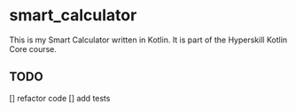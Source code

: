 # smart_calculator
This is my Smart Calculator written in Kotlin. It is part of the Hyperskill Kotlin Core course.

## TODO
[] refactor code
[] add tests
